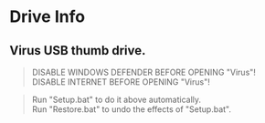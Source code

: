 # Drive Info
## Virus USB thumb drive.

> DISABLE WINDOWS DEFENDER BEFORE OPENING "Virus"!  
> DISABLE INTERNET BEFORE OPENING "Virus"!  

> Run "Setup.bat" to do it above automatically.  
> Run "Restore.bat" to undo the effects of "Setup.bat".  